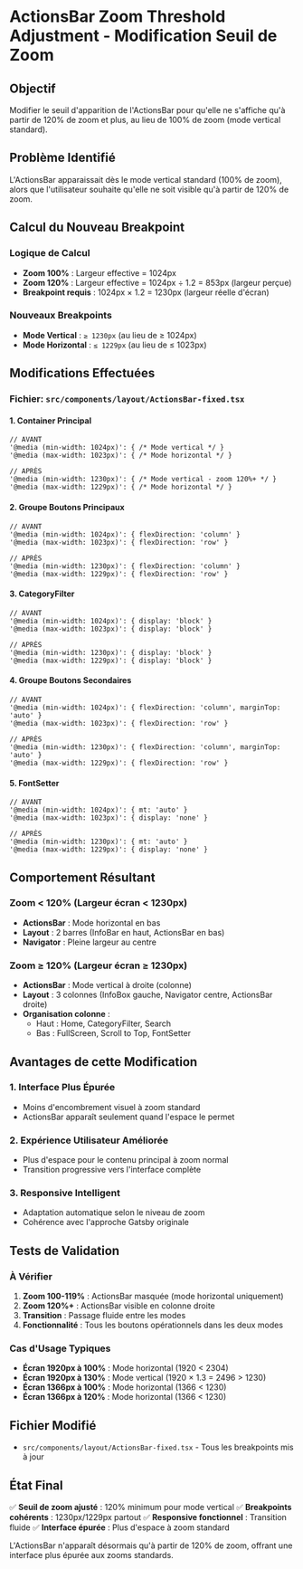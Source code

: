 # ActionsBar Zoom Threshold Adjustment - Modification Seuil de Zoom

## Objectif
Modifier le seuil d'apparition de l'ActionsBar pour qu'elle ne s'affiche qu'à partir de 120% de zoom et plus, au lieu de 100% de zoom (mode vertical standard).

## Problème Identifié
L'ActionsBar apparaissait dès le mode vertical standard (100% de zoom), alors que l'utilisateur souhaite qu'elle ne soit visible qu'à partir de 120% de zoom.

## Calcul du Nouveau Breakpoint

### Logique de Calcul
- **Zoom 100%** : Largeur effective = 1024px
- **Zoom 120%** : Largeur effective = 1024px ÷ 1.2 = 853px (largeur perçue)
- **Breakpoint requis** : 1024px × 1.2 = 1230px (largeur réelle d'écran)

### Nouveaux Breakpoints
- **Mode Vertical** : `≥ 1230px` (au lieu de ≥ 1024px)
- **Mode Horizontal** : `≤ 1229px` (au lieu de ≤ 1023px)

## Modifications Effectuées

### Fichier: `src/components/layout/ActionsBar-fixed.tsx`

#### 1. Container Principal
```tsx
// AVANT
'@media (min-width: 1024px)': { /* Mode vertical */ }
'@media (max-width: 1023px)': { /* Mode horizontal */ }

// APRÈS  
'@media (min-width: 1230px)': { /* Mode vertical - zoom 120%+ */ }
'@media (max-width: 1229px)': { /* Mode horizontal */ }
```

#### 2. Groupe Boutons Principaux
```tsx
// AVANT
'@media (min-width: 1024px)': { flexDirection: 'column' }
'@media (max-width: 1023px)': { flexDirection: 'row' }

// APRÈS
'@media (min-width: 1230px)': { flexDirection: 'column' }
'@media (max-width: 1229px)': { flexDirection: 'row' }
```

#### 3. CategoryFilter
```tsx
// AVANT
'@media (min-width: 1024px)': { display: 'block' }
'@media (max-width: 1023px)': { display: 'block' }

// APRÈS
'@media (min-width: 1230px)': { display: 'block' }
'@media (max-width: 1229px)': { display: 'block' }
```

#### 4. Groupe Boutons Secondaires
```tsx
// AVANT
'@media (min-width: 1024px)': { flexDirection: 'column', marginTop: 'auto' }
'@media (max-width: 1023px)': { flexDirection: 'row' }

// APRÈS
'@media (min-width: 1230px)': { flexDirection: 'column', marginTop: 'auto' }
'@media (max-width: 1229px)': { flexDirection: 'row' }
```

#### 5. FontSetter
```tsx
// AVANT
'@media (min-width: 1024px)': { mt: 'auto' }
'@media (max-width: 1023px)': { display: 'none' }

// APRÈS
'@media (min-width: 1230px)': { mt: 'auto' }
'@media (max-width: 1229px)': { display: 'none' }
```

## Comportement Résultant

### Zoom < 120% (Largeur écran < 1230px)
- **ActionsBar** : Mode horizontal en bas
- **Layout** : 2 barres (InfoBar en haut, ActionsBar en bas)
- **Navigator** : Pleine largeur au centre

### Zoom ≥ 120% (Largeur écran ≥ 1230px)
- **ActionsBar** : Mode vertical à droite (colonne)
- **Layout** : 3 colonnes (InfoBox gauche, Navigator centre, ActionsBar droite)
- **Organisation colonne** : 
  - Haut : Home, CategoryFilter, Search
  - Bas : FullScreen, Scroll to Top, FontSetter

## Avantages de cette Modification

### 1. Interface Plus Épurée
- Moins d'encombrement visuel à zoom standard
- ActionsBar apparaît seulement quand l'espace le permet

### 2. Expérience Utilisateur Améliorée
- Plus d'espace pour le contenu principal à zoom normal
- Transition progressive vers l'interface complète

### 3. Responsive Intelligent
- Adaptation automatique selon le niveau de zoom
- Cohérence avec l'approche Gatsby originale

## Tests de Validation

### À Vérifier
1. **Zoom 100-119%** : ActionsBar masquée (mode horizontal uniquement)
2. **Zoom 120%+** : ActionsBar visible en colonne droite
3. **Transition** : Passage fluide entre les modes
4. **Fonctionnalité** : Tous les boutons opérationnels dans les deux modes

### Cas d'Usage Typiques
- **Écran 1920px à 100%** : Mode horizontal (1920 < 2304)
- **Écran 1920px à 130%** : Mode vertical (1920 × 1.3 = 2496 > 1230)
- **Écran 1366px à 100%** : Mode horizontal (1366 < 1230)
- **Écran 1366px à 120%** : Mode horizontal (1366 < 1230)

## Fichier Modifié

- `src/components/layout/ActionsBar-fixed.tsx` - Tous les breakpoints mis à jour

## État Final

✅ **Seuil de zoom ajusté** : 120% minimum pour mode vertical
✅ **Breakpoints cohérents** : 1230px/1229px partout
✅ **Responsive fonctionnel** : Transition fluide
✅ **Interface épurée** : Plus d'espace à zoom standard

L'ActionsBar n'apparaît désormais qu'à partir de 120% de zoom, offrant une interface plus épurée aux zooms standards.
